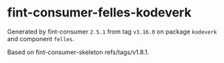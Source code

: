 # fint-consumer-felles-kodeverk

Generated by fint-consumer `2.5.1` from tag `v3.16.0` on package `kodeverk` and component `felles`.

Based on fint-consumer-skeleton refs/tags/v1.8.1.
